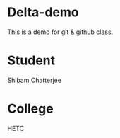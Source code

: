 # Delta-demo
This is a demo for git &amp; github class.

# Student
Shibam Chatterjee

# College
HETC
